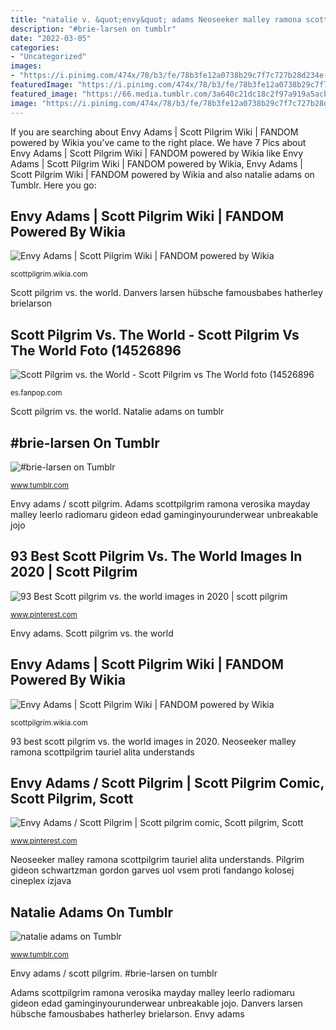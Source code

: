 ```yaml
---
title: "natalie v. &quot;envy&quot; adams Neoseeker malley ramona scottpilgrim tauriel alita understands"
description: "#brie-larsen on tumblr"
date: "2022-03-05"
categories:
- "Uncategorized"
images:
- "https://i.pinimg.com/474x/78/b3/fe/78b3fe12a0738b29c7f7c727b28d234e--scott-pilgrim-comic-comic-manga.jpg?nii=t"
featuredImage: "https://i.pinimg.com/474x/78/b3/fe/78b3fe12a0738b29c7f7c727b28d234e--scott-pilgrim-comic-comic-manga.jpg?nii=t"
featured_image: "https://66.media.tumblr.com/3a640c21dc18c2f97a919a5acb13bd63/tumblr_privjmAKxn1tt81vs_540.jpg"
image: "https://i.pinimg.com/474x/78/b3/fe/78b3fe12a0738b29c7f7c727b28d234e--scott-pilgrim-comic-comic-manga.jpg?nii=t"
---
```


If you are searching about Envy Adams | Scott Pilgrim Wiki | FANDOM powered by Wikia you've came to the right place. We have 7 Pics about Envy Adams | Scott Pilgrim Wiki | FANDOM powered by Wikia like Envy Adams | Scott Pilgrim Wiki | FANDOM powered by Wikia, Envy Adams | Scott Pilgrim Wiki | FANDOM powered by Wikia and also natalie adams on Tumblr. Here you go:

## Envy Adams | Scott Pilgrim Wiki | FANDOM Powered By Wikia

![Envy Adams | Scott Pilgrim Wiki | FANDOM powered by Wikia](https://vignette2.wikia.nocookie.net/scottpilgrim/images/3/33/Envy_Adams.png/revision/latest?cb=20130616131943 "Scott pilgrim vs. the world")

<small>scottpilgrim.wikia.com</small>

Scott pilgrim vs. the world. Danvers larsen hübsche famousbabes hatherley brielarson

## Scott Pilgrim Vs. The World - Scott Pilgrim Vs The World Foto (14526896

![Scott Pilgrim vs. the World - Scott Pilgrim vs The World foto (14526896](http://images2.fanpop.com/image/photos/14500000/Scott-Pilgrim-vs-the-World-scott-pilgrim-vs-the-world-14526896-480-720.jpg "Adams scottpilgrim ramona verosika mayday malley leerlo radiomaru gideon edad gaminginyourunderwear unbreakable jojo")

<small>es.fanpop.com</small>

Scott pilgrim vs. the world. Natalie adams on tumblr

## #brie-larsen On Tumblr

![#brie-larsen on Tumblr](https://64.media.tumblr.com/8ad96dbfd64b913c61039ab1f8bed2dc/tumblr_pohm7qn6xj1unjn8e_1280.jpg "93 best scott pilgrim vs. the world images in 2020")

<small>www.tumblr.com</small>

Envy adams / scott pilgrim. Adams scottpilgrim ramona verosika mayday malley leerlo radiomaru gideon edad gaminginyourunderwear unbreakable jojo

## 93 Best Scott Pilgrim Vs. The World Images In 2020 | Scott Pilgrim

![93 Best Scott pilgrim vs. the world images in 2020 | scott pilgrim](https://i.pinimg.com/474x/78/b3/fe/78b3fe12a0738b29c7f7c727b28d234e--scott-pilgrim-comic-comic-manga.jpg?nii=t "93 best scott pilgrim vs. the world images in 2020")

<small>www.pinterest.com</small>

Envy adams. Scott pilgrim vs. the world

## Envy Adams | Scott Pilgrim Wiki | FANDOM Powered By Wikia

![Envy Adams | Scott Pilgrim Wiki | FANDOM powered by Wikia](https://vignette.wikia.nocookie.net/scottpilgrim/images/e/ec/3852962774_53c473f654_o.png/revision/latest?cb=20110121175628 "Adams scottpilgrim")

<small>scottpilgrim.wikia.com</small>

93 best scott pilgrim vs. the world images in 2020. Neoseeker malley ramona scottpilgrim tauriel alita understands

## Envy Adams / Scott Pilgrim | Scott Pilgrim Comic, Scott Pilgrim, Scott

![Envy Adams / Scott Pilgrim | Scott pilgrim comic, Scott pilgrim, Scott](https://i.pinimg.com/736x/94/74/5f/94745f0896cb8c8b7b7753c5b5676aa3--scott-pilgrim-ramona-flowers.jpg "Envy adams / scott pilgrim")

<small>www.pinterest.com</small>

Neoseeker malley ramona scottpilgrim tauriel alita understands. Pilgrim gideon schwartzman gordon garves uol vsem proti fandango kolosej cineplex izjava

## Natalie Adams On Tumblr

![natalie adams on Tumblr](https://66.media.tumblr.com/3a640c21dc18c2f97a919a5acb13bd63/tumblr_privjmAKxn1tt81vs_540.jpg "#brie-larsen on tumblr")

<small>www.tumblr.com</small>

Envy adams / scott pilgrim. #brie-larsen on tumblr

Adams scottpilgrim ramona verosika mayday malley leerlo radiomaru gideon edad gaminginyourunderwear unbreakable jojo. Danvers larsen hübsche famousbabes hatherley brielarson. Envy adams
